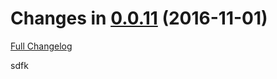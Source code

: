 Changes in [0.0.11](https://github.com/dbkr/test/releases/tag/v0.0.11) (2016-11-01)
===================================================================================
[Full Changelog](https://github.com/dbkr/test/compare/v0.0.9...v0.0.11)


sdfk

